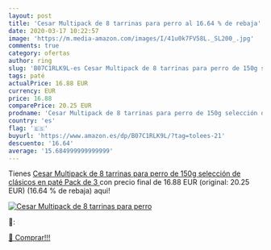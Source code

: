 ```yaml
---
layout: post
title: 'Cesar Multipack de 8 tarrinas para perro al 16.64 % de rebaja'
date: 2020-03-17 10:22:57
image: 'https://m.media-amazon.com/images/I/41u0k7FV58L._SL200_.jpg'
comments: true
category: ofertas
author: ring
slug: 'B07C1RLK9L-es Cesar Multipack de 8 tarrinas para perro de 150g selección...'
tags: paté
actualPrice: 16.88 EUR
currency: EUR
price: 16.88
comparePrice: 20.25 EUR
prodname: 'Cesar Multipack de 8 tarrinas para perro de 150g selección de clásicos en paté  Pack de 3 '
country: 'es'
flag: '🇪🇸'
buyurl: 'https://www.amazon.es/dp/B07C1RLK9L/?tag=tolees-21'
descuento: '16.64'
average: '15.684999999999999'
---
```


Tienes [Cesar Multipack de 8 tarrinas para perro de 150g selección de clásicos en paté  Pack de 3 ](https://www.amazon.es/dp/B07C1RLK9L/?tag=tolees-21) con precio final de  16.88 EUR (original: 20.25 EUR) (16.64 %  de rebaja) aqui!

[![Cesar Multipack de 8 tarrinas para perro](https://m.media-amazon.com/images/I/41u0k7FV58L._SL200_.jpg)](https://www.amazon.es/dp/B07C1RLK9L/?tag=tolees-21)

🔎:


[🛒 Comprar!!!](https://www.amazon.es/dp/B07C1RLK9L/?tag=tolees-21)
